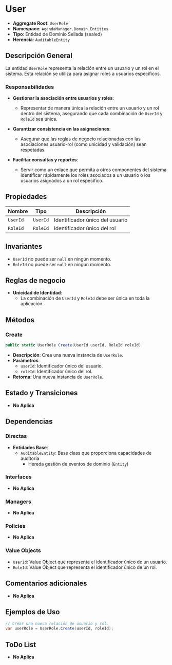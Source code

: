 # User

- **Aggregate Root**: `UserRole`
- **Namespace**: `AgendaManager.Domain.Entities`
- **Tipo**: Entidad de Dominio Sellada (sealed)
- **Herencia**: `AuditableEntity`

## Descripción General

La entidad `UserRole` representa la relación entre un usuario y un rol en el sistema. Esta relación se utiliza para asignar roles a usuarios específicos.

### Responsabilidades

- **Gestionar la asociación entre usuarios y roles**:

  - Representar de manera única la relación entre un usuario y un rol dentro del sistema, asegurando que cada combinación de `UserId` y `RoleId` sea única.

- **Garantizar consistencia en las asignaciones**:

  - Asegurar que las reglas de negocio relacionadas con las asociaciones usuario-rol (como unicidad y validación) sean respetadas.

- **Facilitar consultas y reportes**:

  - Servir como un enlace que permita a otros componentes del sistema identificar rápidamente los roles asociados a un usuario o los usuarios asignados a un rol específico.

## Propiedades

| Nombre   | Tipo     | Descripción                     |
| -------- | -------- | ------------------------------- |
| `UserId` | `UserId` | Identificador único del usuario |
| `RoleId` | `RoleId` | Identificador único del rol     |

## Invariantes

- `UserId` no puede ser `null` en ningún momento.
- `RoleId` no puede ser `null` en ningún momento.

## Reglas de negocio

- **Unicidad de Identidad**:
  - La combinación de `UserId` y `RoleId` debe ser única en toda la aplicación.

## Métodos

### Create

```csharp
public static UserRole Create(UserId userId, RoleId roleId)
```

- **Descripción**: Crea una nueva instancia de `UserRole`.
- **Parámetros**:
  - `userId`: Identificador único del usuario.
  - `roleId`: Identificador único del rol.
- **Retorna**: Una nueva instancia de `UserRole`.

## Estado y Transiciones

- **No Aplica**

## Dependencias

### Directas

- **Entidades Base**:
  - `AuditableEntity`: Base class que proporciona capacidades de auditoría
    - Hereda gestión de eventos de dominio (`Entity`)

### Interfaces

- **No Aplica**

### Managers

- **No Aplica**

### Policies

- **No Aplica**

### Value Objects

- `UserId`: Value Object que representa el identificador único de un usuario.
- `RoleId`: Value Object que representa el identificador único de un rol.

## Comentarios adicionales

- **No Aplica**

## Ejemplos de Uso

```csharp
// Crear una nueva relación de usuario y rol.
var userRole = UserRole.Create(userId, roleId);
```

## ToDo List

- **No Aplica**
